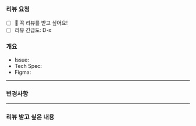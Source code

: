 ### 리뷰 요청
- [ ] 🙋 꼭 리뷰를 받고 싶어요!
- [ ] 리뷰 긴급도: D-x

### 개요
- Issue:
- Tech Spec: 
- Figma:
---
### 변경사항

---

### 리뷰 받고 싶은 내용